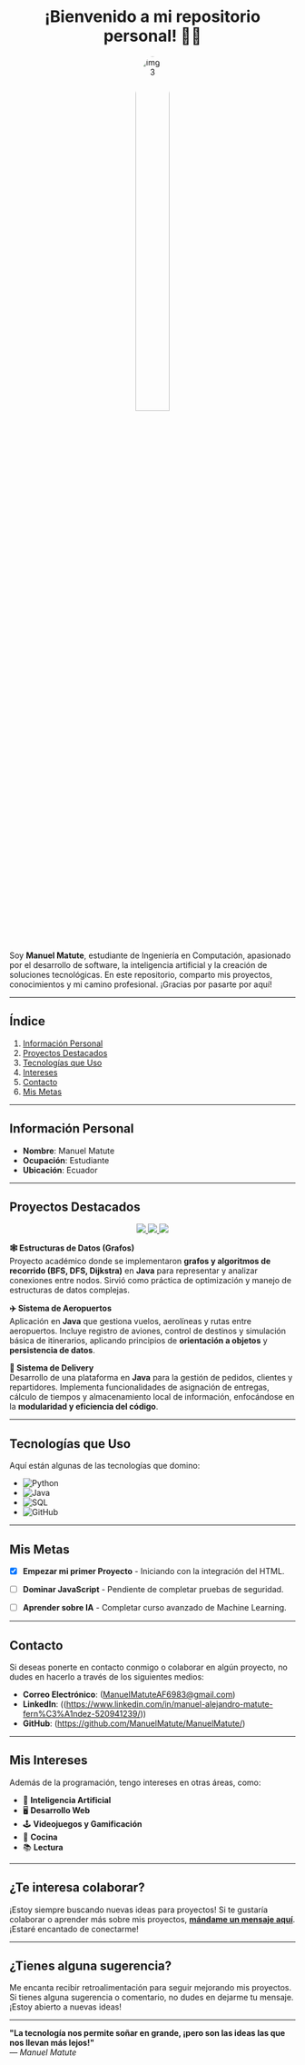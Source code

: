 <h1 align="center">¡Bienvenido a mi repositorio personal! 👨‍💻</h1>


<p align="center">
    <img style="width: 40%; max-width: 150px; border-radius: 50%;" alt="img123" src="https://github.com/user-attachments/assets/7932f113-b596-4e5e-ad6c-587c5519624d" />
</p>




Soy **Manuel Matute**, estudiante de Ingeniería en Computación, apasionado por el desarrollo de software, la inteligencia artificial y la creación de soluciones tecnológicas. En este repositorio, comparto mis proyectos, conocimientos y mi camino profesional. ¡Gracias por pasarte por aquí! 

---

##  Índice

1. [Información Personal](#información-personal)
2. [Proyectos Destacados](#proyectos-destacados)
3. [Tecnologías que Uso](#tecnologías-que-uso)
4. [Intereses](#intereses)
5. [Contacto](#contacto)
6. [Mis Metas](#mis-metas)

---

##  Información Personal

- **Nombre**: Manuel Matute
- **Ocupación**: Estudiante
- **Ubicación**: Ecuador


---

##  Proyectos Destacados


<p align="center">
  <a href="https://github.com/JosuePach3co/ProyectoEstructuraDatos.git">
    <img src="https://img.shields.io/badge/Proyecto%20Estructura-3776AB?style=for-the-badge&logo=github&logoColor=white" />
  </a>
  <a href="https://github.com/dgoscalant/PAR5_PROY2P_Escalante_Guijarro_Matute.git">
    <img src="https://img.shields.io/badge/Sistema%20Aeropuerto-181717?style=for-the-badge&logo=github&logoColor=white" />
  </a>
  <a href="https://github.com/dgoscalant/POO5_1P_ESCALANTE_GUIJARRO_MATUTE.git">
    <img src="https://img.shields.io/badge/Sistema%20de%20Delivery-2F8D46?style=for-the-badge&logo=github&logoColor=white" />
  </a>
</p>


**🕸️ Estructuras de Datos (Grafos)**  
Proyecto académico donde se implementaron **grafos y algoritmos de recorrido (BFS, DFS, Dijkstra)** en **Java** para representar y analizar conexiones entre nodos. Sirvió como práctica de optimización y manejo de estructuras de datos complejas.

**✈️ Sistema de Aeropuertos**  
Aplicación en **Java** que gestiona vuelos, aerolíneas y rutas entre aeropuertos. Incluye registro de aviones, control de destinos y simulación básica de itinerarios, aplicando principios de **orientación a objetos** y **persistencia de datos**.

**🚚 Sistema de Delivery**  
Desarrollo de una plataforma en **Java** para la gestión de pedidos, clientes y repartidores. Implementa funcionalidades de asignación de entregas, cálculo de tiempos y almacenamiento local de información, enfocándose en la **modularidad y eficiencia del código**.

---

##  Tecnologías que Uso

Aquí están algunas de las tecnologías que domino:

- ![Python](https://img.shields.io/badge/Python-3776AB?style=for-the-badge&logo=python&logoColor=white)
- ![Java](https://img.shields.io/badge/Java-007396?style=for-the-badge&logo=openjdk&logoColor=white)
- ![SQL](https://img.shields.io/badge/SQL-4479A1?style=for-the-badge&logo=mysql&logoColor=white)
- ![GitHub](https://img.shields.io/badge/GitHub-181717?style=for-the-badge&logo=github&logoColor=white)

---



##  Mis Metas

- [x] **Empezar mi primer Proyecto** - Iniciando con la integración del HTML.
- [ ] **Dominar JavaScript** - Pendiente de completar pruebas de seguridad.
- [ ] **Aprender sobre IA** - Completar curso avanzado de Machine Learning.


---

##  Contacto

Si deseas ponerte en contacto conmigo o colaborar en algún proyecto, no dudes en hacerlo a través de los siguientes medios:

- **Correo Electrónico**: (ManuelMatuteAF6983@gmail.com)
- **LinkedIn**: ((https://www.linkedin.com/in/manuel-alejandro-matute-fern%C3%A1ndez-520941239/))
- **GitHub**: (https://github.com/ManuelMatute/ManuelMatute/)

---

##  Mis Intereses

Además de la programación, tengo intereses en otras áreas, como:

- 🧠 **Inteligencia Artificial**
- 🖥️ **Desarrollo Web**
- 🕹️ **Videojuegos y Gamificación**
- 🌱 **Cocina**
- 📚 **Lectura**

---

##  ¿Te interesa colaborar?

¡Estoy siempre buscando nuevas ideas para proyectos! Si te gustaría colaborar o aprender más sobre mis proyectos, **[mándame un mensaje aquí](mailto:ManuelMatuteAF6983@gmail.com)**. ¡Estaré encantado de conectarme!

---

##  ¿Tienes alguna sugerencia?

Me encanta recibir retroalimentación para seguir mejorando mis proyectos. Si tienes alguna sugerencia o comentario, no dudes en dejarme tu mensaje. ¡Estoy abierto a nuevas ideas!

---


**"La tecnología nos permite soñar en grande, ¡pero son las ideas las que nos llevan más lejos!"**  
_— Manuel Matute_  
